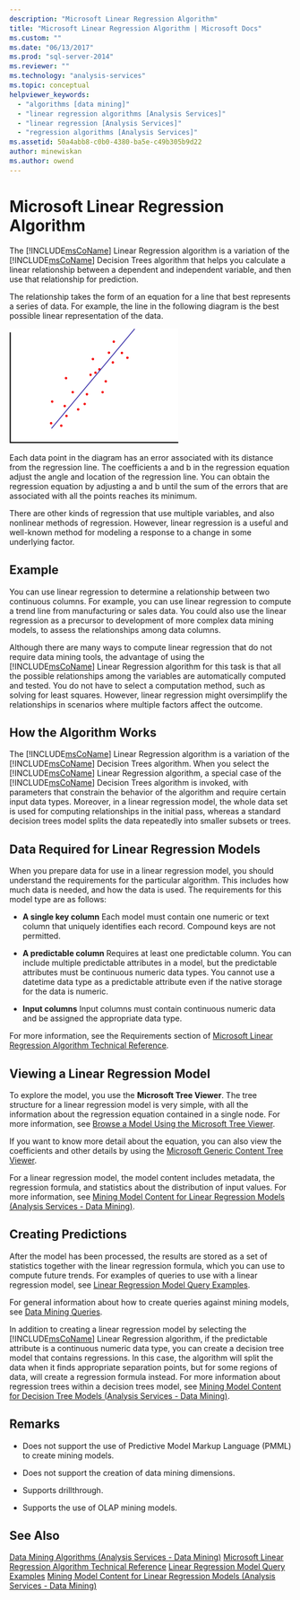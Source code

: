 ```yaml
---
description: "Microsoft Linear Regression Algorithm"
title: "Microsoft Linear Regression Algorithm | Microsoft Docs"
ms.custom: ""
ms.date: "06/13/2017"
ms.prod: "sql-server-2014"
ms.reviewer: ""
ms.technology: "analysis-services"
ms.topic: conceptual
helpviewer_keywords: 
  - "algorithms [data mining]"
  - "linear regression algorithms [Analysis Services]"
  - "linear regression [Analysis Services]"
  - "regression algorithms [Analysis Services]"
ms.assetid: 50a4abb8-c0b0-4380-ba5e-c49b305b9d22
author: minewiskan
ms.author: owend
---
```

# Microsoft Linear Regression Algorithm
  The [!INCLUDE[msCoName](../../includes/msconame-md.md)] Linear Regression algorithm is a variation of the [!INCLUDE[msCoName](../../includes/msconame-md.md)] Decision Trees algorithm that helps you calculate a linear relationship between a dependent and independent variable, and then use that relationship for prediction.

 The relationship takes the form of an equation for a line that best represents a series of data. For example, the line in the following diagram is the best possible linear representation of the data.

 ![A line that models a set of data](../media/linear-regression.gif "A line that models a set of data")

 Each data point in the diagram has an error associated with its distance from the regression line. The coefficients a and b in the regression equation adjust the angle and location of the regression line. You can obtain the regression equation by adjusting a and b until the sum of the errors that are associated with all the points reaches its minimum.

 There are other kinds of regression that use multiple variables, and also nonlinear methods of regression. However, linear regression is a useful and well-known method for modeling a response to a change in some underlying factor.

## Example
 You can use linear regression to determine a relationship between two continuous columns. For example, you can use linear regression to compute a trend line from manufacturing or sales data. You could also use the linear regression as a precursor to development of more complex data mining models, to assess the relationships among data columns.

 Although there are many ways to compute linear regression that do not require data mining tools, the advantage of using the [!INCLUDE[msCoName](../../includes/msconame-md.md)] Linear Regression algorithm for this task is that all the possible relationships among the variables are automatically computed and tested. You do not have to select a computation method, such as solving for least squares. However, linear regression might oversimplify the relationships in scenarios where multiple factors affect the outcome.

## How the Algorithm Works
 The [!INCLUDE[msCoName](../../includes/msconame-md.md)] Linear Regression algorithm is a variation of the [!INCLUDE[msCoName](../../includes/msconame-md.md)] Decision Trees algorithm. When you select the [!INCLUDE[msCoName](../../includes/msconame-md.md)] Linear Regression algorithm, a special case of the [!INCLUDE[msCoName](../../includes/msconame-md.md)] Decision Trees algorithm is invoked, with parameters that constrain the behavior of the algorithm and require certain input data types. Moreover, in a linear regression model, the whole data set is used for computing relationships in the initial pass, whereas a standard decision trees model splits the data repeatedly into smaller subsets or trees.

## Data Required for Linear Regression Models
 When you prepare data for use in a linear regression model, you should understand the requirements for the particular algorithm. This includes how much data is needed, and how the data is used. The requirements for this model type are as follows:

-   **A single key column** Each model must contain one numeric or text column that uniquely identifies each record. Compound keys are not permitted.

-   **A predictable column** Requires at least one predictable column. You can include multiple predictable attributes in a model, but the predictable attributes must be continuous numeric data types. You cannot use a datetime data type as a predictable attribute even if the native storage for the data is numeric.

-   **Input columns** Input columns must contain continuous numeric data and be assigned the appropriate data type.

 For more information, see the Requirements section of [Microsoft Linear Regression Algorithm Technical Reference](microsoft-linear-regression-algorithm-technical-reference.md).

## Viewing a Linear Regression Model
 To explore the model, you use the **Microsoft Tree Viewer**. The tree structure for a linear regression model is very simple, with all the information about the regression equation contained in a single node. For more information, see [Browse a Model Using the Microsoft Tree Viewer](browse-a-model-using-the-microsoft-tree-viewer.md).

 If you want to know more detail about the equation, you can also view the coefficients and other details by using the [Microsoft Generic Content Tree Viewer](browse-a-model-using-the-microsoft-generic-content-tree-viewer.md).

 For a linear regression model, the model content includes metadata, the regression formula, and statistics about the distribution of input values. For more information, see [Mining Model Content for Linear Regression Models &#40;Analysis Services - Data Mining&#41;](mining-model-content-for-linear-regression-models-analysis-services-data-mining.md).

## Creating Predictions
 After the model has been processed, the results are stored as a set of statistics together with the linear regression formula, which you can use to compute future trends. For examples of queries to use with a linear regression model, see [Linear Regression Model Query Examples](linear-regression-model-query-examples.md).

 For general information about how to create queries against mining models, see [Data Mining Queries](data-mining-queries.md).

 In addition to creating a linear regression model by selecting the [!INCLUDE[msCoName](../../includes/msconame-md.md)] Linear Regression algorithm, if the predictable attribute is a continuous numeric data type, you can create a decision tree model that contains regressions. In this case, the algorithm will split the data when it finds appropriate separation points, but for some regions of data, will create a regression formula instead. For more information about regression trees within a decision trees model, see [Mining Model Content for Decision Tree Models &#40;Analysis Services - Data Mining&#41;](mining-model-content-for-decision-tree-models-analysis-services-data-mining.md).

## Remarks

-   Does not support the use of Predictive Model Markup Language (PMML) to create mining models.

-   Does not support the creation of data mining dimensions.

-   Supports drillthrough.

-   Supports the use of OLAP mining models.

## See Also
 [Data Mining Algorithms &#40;Analysis Services - Data Mining&#41;](data-mining-algorithms-analysis-services-data-mining.md) 
 [Microsoft Linear Regression Algorithm Technical Reference](microsoft-linear-regression-algorithm-technical-reference.md) 
 [Linear Regression Model Query Examples](linear-regression-model-query-examples.md) 
 [Mining Model Content for Linear Regression Models &#40;Analysis Services - Data Mining&#41;](mining-model-content-for-linear-regression-models-analysis-services-data-mining.md)


